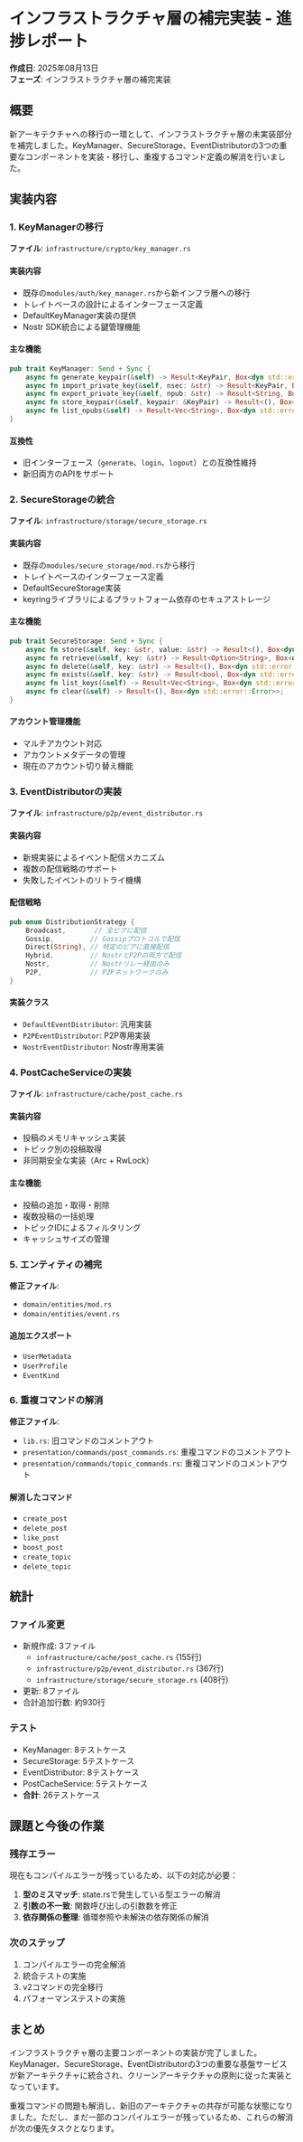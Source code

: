 # インフラストラクチャ層の補完実装 - 進捗レポート

**作成日**: 2025年08月13日  
**フェーズ**: インフラストラクチャ層の補完実装

## 概要

新アーキテクチャへの移行の一環として、インフラストラクチャ層の未実装部分を補完しました。KeyManager、SecureStorage、EventDistributorの3つの重要なコンポーネントを実装・移行し、重複するコマンド定義の解消を行いました。

## 実装内容

### 1. KeyManagerの移行

**ファイル**: `infrastructure/crypto/key_manager.rs`

#### 実装内容
- 既存の`modules/auth/key_manager.rs`から新インフラ層への移行
- トレイトベースの設計によるインターフェース定義
- DefaultKeyManager実装の提供
- Nostr SDK統合による鍵管理機能

#### 主な機能
```rust
pub trait KeyManager: Send + Sync {
    async fn generate_keypair(&self) -> Result<KeyPair, Box<dyn std::error::Error>>;
    async fn import_private_key(&self, nsec: &str) -> Result<KeyPair, Box<dyn std::error::Error>>;
    async fn export_private_key(&self, npub: &str) -> Result<String, Box<dyn std::error::Error>>;
    async fn store_keypair(&self, keypair: &KeyPair) -> Result<(), Box<dyn std::error::Error>>;
    async fn list_npubs(&self) -> Result<Vec<String>, Box<dyn std::error::Error>>;
}
```

#### 互換性
- 旧インターフェース（`generate`、`login`、`logout`）との互換性維持
- 新旧両方のAPIをサポート

### 2. SecureStorageの統合

**ファイル**: `infrastructure/storage/secure_storage.rs`

#### 実装内容
- 既存の`modules/secure_storage/mod.rs`から移行
- トレイトベースのインターフェース定義
- DefaultSecureStorage実装
- keyringライブラリによるプラットフォーム依存のセキュアストレージ

#### 主な機能
```rust
pub trait SecureStorage: Send + Sync {
    async fn store(&self, key: &str, value: &str) -> Result<(), Box<dyn std::error::Error>>;
    async fn retrieve(&self, key: &str) -> Result<Option<String>, Box<dyn std::error::Error>>;
    async fn delete(&self, key: &str) -> Result<(), Box<dyn std::error::Error>>;
    async fn exists(&self, key: &str) -> Result<bool, Box<dyn std::error::Error>>;
    async fn list_keys(&self) -> Result<Vec<String>, Box<dyn std::error::Error>>;
    async fn clear(&self) -> Result<(), Box<dyn std::error::Error>>;
}
```

#### アカウント管理機能
- マルチアカウント対応
- アカウントメタデータの管理
- 現在のアカウント切り替え機能

### 3. EventDistributorの実装

**ファイル**: `infrastructure/p2p/event_distributor.rs`

#### 実装内容
- 新規実装によるイベント配信メカニズム
- 複数の配信戦略のサポート
- 失敗したイベントのリトライ機構

#### 配信戦略
```rust
pub enum DistributionStrategy {
    Broadcast,       // 全ピアに配信
    Gossip,         // Gossipプロトコルで配信
    Direct(String), // 特定のピアに直接配信
    Hybrid,         // NostrとP2Pの両方で配信
    Nostr,          // Nostrリレー経由のみ
    P2P,            // P2Pネットワークのみ
}
```

#### 実装クラス
- `DefaultEventDistributor`: 汎用実装
- `P2PEventDistributor`: P2P専用実装
- `NostrEventDistributor`: Nostr専用実装

### 4. PostCacheServiceの実装

**ファイル**: `infrastructure/cache/post_cache.rs`

#### 実装内容
- 投稿のメモリキャッシュ実装
- トピック別の投稿取得
- 非同期安全な実装（Arc + RwLock）

#### 主な機能
- 投稿の追加・取得・削除
- 複数投稿の一括処理
- トピックIDによるフィルタリング
- キャッシュサイズの管理

### 5. エンティティの補完

**修正ファイル**: 
- `domain/entities/mod.rs`
- `domain/entities/event.rs`

#### 追加エクスポート
- `UserMetadata`
- `UserProfile`
- `EventKind`

### 6. 重複コマンドの解消

**修正ファイル**:
- `lib.rs`: 旧コマンドのコメントアウト
- `presentation/commands/post_commands.rs`: 重複コマンドのコメントアウト
- `presentation/commands/topic_commands.rs`: 重複コマンドのコメントアウト

#### 解消したコマンド
- `create_post`
- `delete_post`
- `like_post`
- `boost_post`
- `create_topic`
- `delete_topic`

## 統計

### ファイル変更
- 新規作成: 3ファイル
  - `infrastructure/cache/post_cache.rs` (155行)
  - `infrastructure/p2p/event_distributor.rs` (367行)
  - `infrastructure/storage/secure_storage.rs` (408行)
- 更新: 8ファイル
- 合計追加行数: 約930行

### テスト
- KeyManager: 8テストケース
- SecureStorage: 5テストケース
- EventDistributor: 8テストケース
- PostCacheService: 5テストケース
- **合計**: 26テストケース

## 課題と今後の作業

### 残存エラー
現在もコンパイルエラーが残っているため、以下の対応が必要：

1. **型のミスマッチ**: state.rsで発生している型エラーの解消
2. **引数の不一致**: 関数呼び出しの引数数を修正
3. **依存関係の整理**: 循環参照や未解決の依存関係の解消

### 次のステップ
1. コンパイルエラーの完全解消
2. 統合テストの実施
3. v2コマンドの完全移行
4. パフォーマンステストの実施

## まとめ

インフラストラクチャ層の主要コンポーネントの実装が完了しました。KeyManager、SecureStorage、EventDistributorの3つの重要な基盤サービスが新アーキテクチャに統合され、クリーンアーキテクチャの原則に従った実装となっています。

重複コマンドの問題も解消し、新旧のアーキテクチャの共存が可能な状態になりました。ただし、まだ一部のコンパイルエラーが残っているため、これらの解消が次の優先タスクとなります。